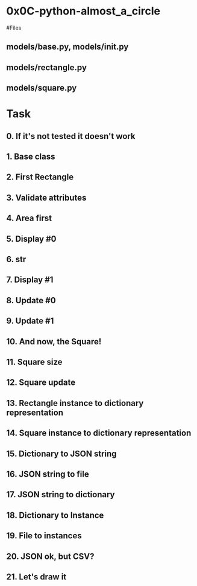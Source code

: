 # 0x0C-python-almost_a_circle
#Files
## models/base.py, models/__init__.py
## models/rectangle.py
## models/square.py


# Task
## 0. If it's not tested it doesn't work 
## 1. Base class 
## 2. First Rectangle 
## 3. Validate attributes 
## 4. Area first 
## 5. Display #0
## 6. __str__ 
## 7. Display #1
## 8. Update #0 
## 9. Update #1 
## 10. And now, the Square! 
## 11. Square size
## 12. Square update 
## 13. Rectangle instance to dictionary representation 
## 14. Square instance to dictionary representation
## 15. Dictionary to JSON string 
## 16. JSON string to file 
## 17. JSON string to dictionary
## 18. Dictionary to Instance 
## 19. File to instances
## 20. JSON ok, but CSV? 
## 21. Let's draw it 
